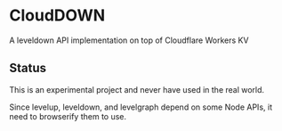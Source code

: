 # CloudDOWN

A leveldown API implementation on top of Cloudflare Workers KV

## Status

This is an experimental project and never have used in the real world.

Since levelup, leveldown, and levelgraph depend on some Node APIs, it need to browserify them to use.
